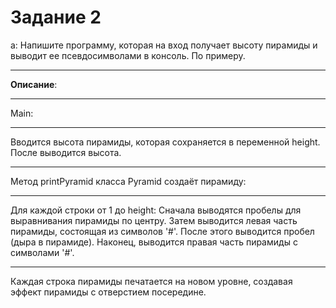 # Задание 2
a: Напишите программу, которая на вход получает высоту пирамиды и выводит ее псевдосимволами в консоль. По примеру.
***
**Описание**:
***
Main:
***
Вводится высота пирамиды, которая сохраняется в переменной height. После выводится высота.
***
Метод printPyramid класса Pyramid создаёт пирамиду:
****
Для каждой строки от 1 до height:
Сначала выводятся пробелы для выравнивания пирамиды по центру.
Затем выводится левая часть пирамиды, состоящая из символов '#'.
После этого выводится пробел (дыра в пирамиде).
Наконец, выводится правая часть пирамиды с символами '#'.
***
Каждая строка пирамиды печатается на новом уровне, создавая эффект пирамиды с отверстием посередине.
